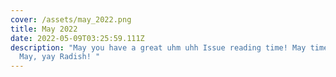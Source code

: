 ```yaml
---
cover: /assets/may_2022.png
title: May 2022
date: 2022-05-09T03:25:59.111Z
description: "May you have a great uhm uhh Issue reading time! May time! It is
  May, yay Radish! "
---
```

